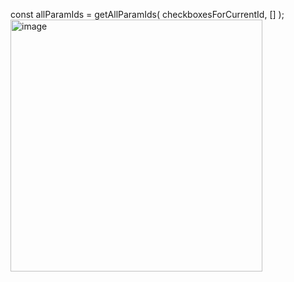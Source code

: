 const allParamIds = getAllParamIds( checkboxesForCurrentId, [] );
<img width="403" alt="image" src="https://user-images.githubusercontent.com/11497423/203376250-c11a9463-0766-45c0-af38-80f98fa42800.png">
